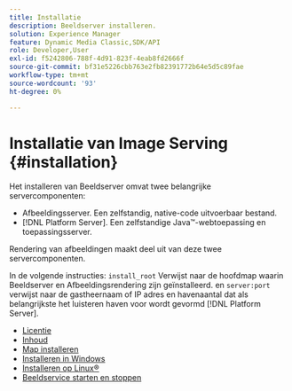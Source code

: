 ```yaml
---
title: Installatie
description: Beeldserver installeren.
solution: Experience Manager
feature: Dynamic Media Classic,SDK/API
role: Developer,User
exl-id: f5242806-788f-4d91-823f-4eab8fd2666f
source-git-commit: bf31e5226cbb763e2fb82391772b64e5d5c89fae
workflow-type: tm+mt
source-wordcount: '93'
ht-degree: 0%

---
```


# Installatie van Image Serving {#installation}

Het installeren van Beeldserver omvat twee belangrijke servercomponenten:

* Afbeeldingsserver. Een zelfstandig, native-code uitvoerbaar bestand.
* [!DNL Platform Server]. Een zelfstandige Java™-webtoepassing en toepassingsserver.

Rendering van afbeeldingen maakt deel uit van deze twee servercomponenten.

In de volgende instructies: `install_root` Verwijst naar de hoofdmap waarin Beeldserver en Afbeeldingsrendering zijn geïnstalleerd. en `server:port` verwijst naar de gastheernaam of IP adres en havenaantal dat als belangrijkste het luisteren haven voor wordt gevormd [!DNL Platform Server].

* [Licentie](c-licensing.md)
* [Inhoud](c-contents.md)
* [Map installeren](c-install-folder.md)
* [Installeren in Windows](t-installing-on-windows/t-installing-on-windows.md)
* [Installeren op Linux®](c-installing-linux/c-installing-linux.md)
* [Beeldservice starten en stoppen](t-starting-and-stopping/t-starting-and-stopping.md)
